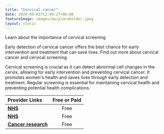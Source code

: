 ```yaml
---
title: "Cervical cancer"
date: 2020-09-01T12:49:27+06:00
featureImage: images/ma/placeholder.jpeg
layout: static
---
```


Learn about the importance of cervical screening

Early detection of cervical cancer offers the best chance for early intervention and treatment that can save lives. Find out more about cervical cancer and cervical screening. 

Cervical screening is crucial as it can detect abnormal cell changes in the cervix, allowing for early intervention and preventing cervical cancer. It promotes women's health and saves lives through early detection and treatment. Regular screening is essential for maintaining cervical health and preventing potential health complications.

| Provider Links      | Free or Paid  |  
| :-----------          | :--------------:      |  
| [**NHS**](https://www.nhs.uk/conditions/cervical-screening/how-to-book/) | Free | 
| [**NHS**](https://www.nhs.uk/conditions/cervical-screening/why-its-important/) | Free  | 
| [**Cancer research**](https://www.cancerresearchuk.org/about-cancer/cervical-cancer/getting-diagnosed/screening/about) | Free  | 
  

<br/><br/>






